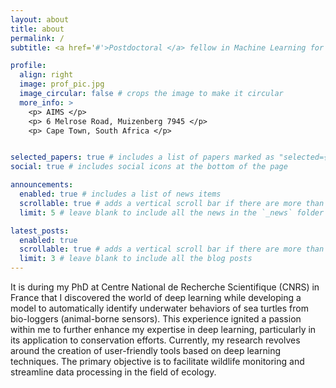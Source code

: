 ```yaml
---
layout: about
title: about
permalink: /
subtitle: <a href='#'>Postdoctoral </a> fellow in Machine Learning for Ecology - <a href="https://aims.ac.za/" target="_blank">African Institute for Mathematical Sciences</a> 

profile:
  align: right
  image: prof_pic.jpg
  image_circular: false # crops the image to make it circular
  more_info: > 
    <p> AIMS </p>
    <p> 6 Melrose Road, Muizenberg 7945 </p>
    <p> Cape Town, South Africa </p>


selected_papers: true # includes a list of papers marked as "selected={true}"
social: true # includes social icons at the bottom of the page

announcements:
  enabled: true # includes a list of news items
  scrollable: true # adds a vertical scroll bar if there are more than 3 news items
  limit: 5 # leave blank to include all the news in the `_news` folder

latest_posts:
  enabled: true
  scrollable: true # adds a vertical scroll bar if there are more than 3 new posts items
  limit: 3 # leave blank to include all the blog posts
---
```


It is during my PhD at Centre National de Recherche Scientifique (CNRS) in France that I discovered the world of deep learning while developing a model to automatically identify underwater behaviors of sea turtles from bio-loggers (animal-borne sensors). This experience ignited a passion within me to further enhance my expertise in deep learning, particularly in its application to conservation efforts. Currently, my research revolves around the creation of user-friendly tools based on deep learning techniques. The primary objective is to facilitate wildlife monitoring and streamline data processing in the field of ecology.
